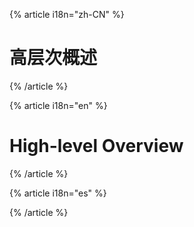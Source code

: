 {% article i18n="zh-CN" %}

# 高层次概述

{% /article %}

{% article i18n="en" %}

# High-level Overview

{% /article %}

{% article i18n="es" %}

{% /article %}
